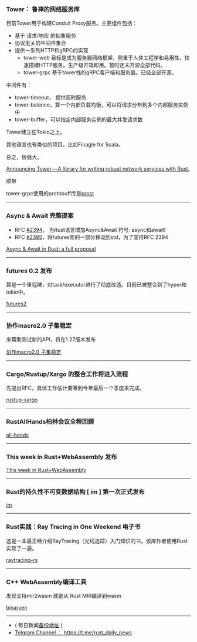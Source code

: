 ### Tower： 鲁棒的网络服务库

目前Tower用于构建Conduit Proxy服务。主要组件包括：

- 基于 请求/响应 的抽象服务
- 协议无关的中间件集合
- 提供一系列HTTP和gRPC的实现
	- tower-web  目标是成为服务器网络框架，侧重于人体工程学和易用性，快速搭建HTTP服务。生产级开箱即用。暂时还未开源全部代码。
	- tower-grpc 基于tower栈的gRPC客户端和服务器。已经全部开源。

中间件有：

- tower-timeout， 提供超时服务
- tower-balance，算一个内部负载均衡，可以将请求分布到多个内部服务实例中
- tower-buffer，可以指定内部服务实例的最大并发请求数

Tower建立在Tokio之上。

其他语言也有类似的项目，比如Finagle for Scala。

总之，很强大。

[Announcing Tower — A library for writing robust network services with Rust.](https://medium.com/@carllerche/announcing-tower-a-library-for-writing-robust-network-services-with-rust-67273f052c40)

顺带

tower-grpc使用的protobuff库是[prost](https://github.com/danburkert/prost)

---

### Async & Await 完整提案

- RFC [#2394](https://github.com/rust-lang/rfcs/pull/2394)， 为Rust语言增加Async&Await 符号: async和await!
- RFC [#2395](https://github.com/rust-lang/rfcs/pull/2395)，将futures库的一部分移动到std，为了支持RFC 2394


[Async & Await in Rust: a full proposal](https://boats.gitlab.io/blog/post/2018-04-06-async-await-final/)

---

### futures 0.2 发布

算是一个里程碑，对task/executor进行了彻底改造。目前已被整合到了hyper和tokio中。

[futures2](http://aturon.github.io/2018/04/06/futures2/)

---


### 协作macro2.0 子集稳定

来帮助测试新的API，将在1.27版本发布

[协作macro2.0 子集稳定](https://internals.rust-lang.org/t/help-stabilize-a-subset-of-macros-2-0/7252)

---

### Cargo/Rustup/Xargo 的整合工作将进入流程

先提出RFC，具体工作估计要等到今年最后一个季度来完成。

[rustup-xargo](http://aturon.github.io/2018/04/06/rustup-xargo/)

---

### RustAllHands柏林会议全程回顾

[all-hands](https://blog.rust-lang.org/2018/04/06/all-hands.html)

---

### This week in Rust+WebAssembly 发布

[This week in Rust+WebAssembly](https://rustwasm.github.io/2018/04/05/welcome-to-this-week-in-rust.html)

---



### Rust的持久性不可变数据结构 [ im ] 第一次正式发布

[im](https://docs.rs/im/10.0.0/im/)

---

### Rust实践：Ray Tracing in One Weekend 电子书

这是一本最正经介绍RayTracing（光线追踪）入门知识的书，该库作者使用Rust实现了一遍。

[raytracing-rs](https://github.com/AlexEne/raytracing-rs)

---


### C++ WebAssembly编译工具

发现支持mir2wasm 就是从 Rust MIR编译到wasm

[binaryen](https://github.com/WebAssembly/binaryen)

---

- ( 每日新闻[备份地址](https://github.com/RustStudy/rust_daily_news) )
- [Telgram Channel ： https://t.me/rust_daily_news ](https://t.me/rust_daily_news )

